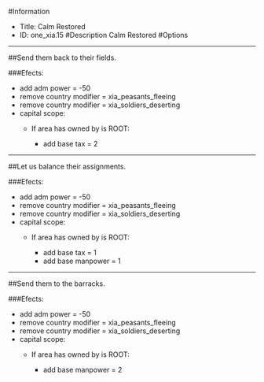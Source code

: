 #Information
 - Title: Calm Restored
 - ID: one_xia.15
#Description
Calm Restored
#Options

___
##Send them back to their fields.

###Efects:<ul><li>add adm power = -50</li><li>remove country modifier = xia_peasants_fleeing</li><li>remove country modifier = xia_soldiers_deserting</li><li>capital scope:</li><ul><li>If area has owned by is ROOT:</li><ul><li>add base tax = 2</li></ul></ul></ul>

___
##Let us balance their assignments.

###Efects:<ul><li>add adm power = -50</li><li>remove country modifier = xia_peasants_fleeing</li><li>remove country modifier = xia_soldiers_deserting</li><li>capital scope:</li><ul><li>If area has owned by is ROOT:</li><ul><li>add base tax = 1</li><li>add base manpower = 1</li></ul></ul></ul>

___
##Send them to the barracks.

###Efects:<ul><li>add adm power = -50</li><li>remove country modifier = xia_peasants_fleeing</li><li>remove country modifier = xia_soldiers_deserting</li><li>capital scope:</li><ul><li>If area has owned by is ROOT:</li><ul><li>add base manpower = 2</li></ul></ul></ul>
